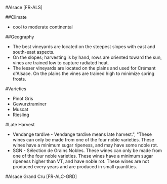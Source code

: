 #Alsace [FR-ALS]

##Climate
- cool to moderate continental

##Geography

- The best vineyards are located on the steepest slopes with east and south-east aspects.
- On the slopes; harvesting is by hand, rows are oriented toward the sun, vines are trained low to capture radiated heat.
- The lesser vineyards are located on the plains and used for Crémant d'Alsace.
On the plains the vines are trained high to minimize spring frosts.

#Varieties 
- Pinot Gris
- Gewurztraminer
- Muscat
- Riesling

#Late Harvest
- Vendange tardive - Vendange tardive means late harvest.", "These wines can only be made from one of the four noble varieties. These wines have a minimum sugar ripeness, and may have some noble rot.
- SGN - Sélection de Grains Nobles. These wines can only be made from one of the four noble varieties. These wines have a minimum sugar ripeness higher than VT, and have noble rot. These wines are not produced every years and are produced in small quantities.

#Alsace Grand Cru [FR-ALC-GRD]
